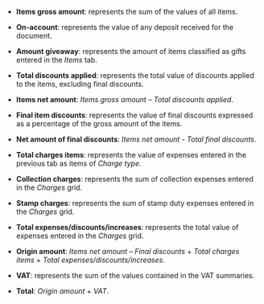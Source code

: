 - **Items gross amount**: represents the sum of the values of all items.

- **On-account**: represents the value of any deposit received for the document.

- **Amount giveaway**: represents the amount of items classified as gifts entered in the *Items* tab.

- **Total discounts applied**: represents the total value of discounts applied to the items, excluding final discounts.

- **Items net amount**: *Items gross amount* – *Total discounts applied*.

- **Final item discounts**: represents the value of final discounts expressed as a percentage of the gross amount of the items.

- **Net amount of final discounts**: *Items net amount* - *Total final discounts*.

- **Total charges items**: represents the value of expenses entered in the previous tab as items of *Charge type*.

- **Collection charges**: represents the sum of collection expenses entered in the *Charges* grid.

- **Stamp charges**: represents the sum of stamp duty expenses entered in the *Charges* grid.

- **Total expenses/discounts/increases**: represents the total value of expenses entered in the *Charges* grid.

- **Origin amount**: *Items net amount* – *Final discounts* + *Total charges items* + *Total expenses/discounts/increases*.

- **VAT**: represents the sum of the values contained in the VAT summaries.

- **Total**: *Origin amount* + *VAT*.